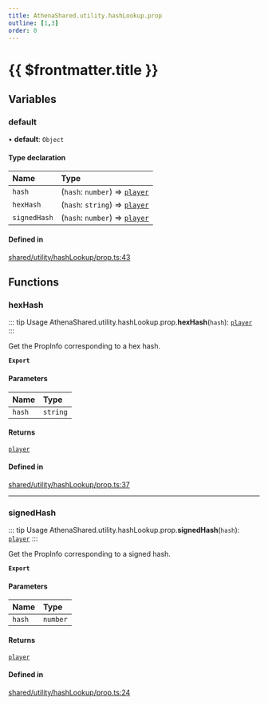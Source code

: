 ```yaml
---
title: AthenaShared.utility.hashLookup.prop
outline: [1,3]
order: 0
---
```


# {{ $frontmatter.title }}


## Variables

### default

• **default**: `Object`

#### Type declaration

| Name | Type |
| :------ | :------ |
| `hash` | (`hash`: `number`) => [`player`](server_config.md#player) |
| `hexHash` | (`hash`: `string`) => [`player`](server_config.md#player) |
| `signedHash` | (`hash`: `number`) => [`player`](server_config.md#player) |

#### Defined in

[shared/utility/hashLookup/prop.ts:43](https://github.com/Stuyk/altv-athena/blob/16c490d/src/core/shared/utility/hashLookup/prop.ts#L43)

## Functions

### hexHash

::: tip Usage
AthenaShared.utility.hashLookup.prop.**hexHash**(`hash`): [`player`](server_config.md#player)
:::

Get the PropInfo corresponding to a hex hash.

**`Export`**

#### Parameters

| Name | Type |
| :------ | :------ |
| `hash` | `string` |

#### Returns

[`player`](server_config.md#player)

#### Defined in

[shared/utility/hashLookup/prop.ts:37](https://github.com/Stuyk/altv-athena/blob/16c490d/src/core/shared/utility/hashLookup/prop.ts#L37)

___

### signedHash

::: tip Usage
AthenaShared.utility.hashLookup.prop.**signedHash**(`hash`): [`player`](server_config.md#player)
:::

Get the PropInfo corresponding to a signed hash.

**`Export`**

#### Parameters

| Name | Type |
| :------ | :------ |
| `hash` | `number` |

#### Returns

[`player`](server_config.md#player)

#### Defined in

[shared/utility/hashLookup/prop.ts:24](https://github.com/Stuyk/altv-athena/blob/16c490d/src/core/shared/utility/hashLookup/prop.ts#L24)
